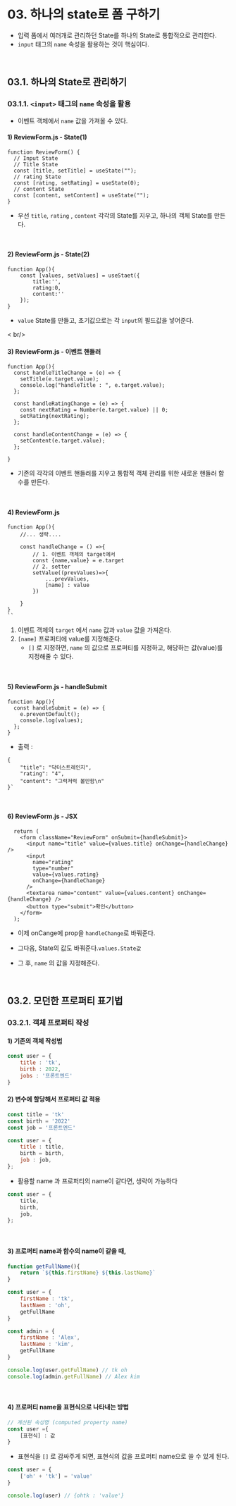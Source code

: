 # 03. 하나의 state로 폼 구하기

- 입력 폼에서 여러개로 관리하던 State를 하나의 State로 통합적으로 관리한다.
- `input` 태그의 `name` 속성을 활용하는 것이 핵심이다.

<br/>

## 03.1. 하나의 State로 관리하기

### 03.1.1. `<input>` 태그의 `name` 속성을 활용

- 이벤트 객체에서 `name` 값을 가져올 수 있다.

#### 1) ReviewForm.js - State(1)

```react
function ReviewForm() {
  // Input State
  // Title State
  const [title, setTitle] = useState("");
  // rating State
  const [rating, setRating] = useState(0);
  // content State
  const [content, setContent] = useState("");
}
```

- 우선 `title`, `rating` , `content` 각각의 State를 지우고, 하나의 객체 State를 만든다.

<br/>

#### 2) ReviewForm.js - State(2)

```react
function App(){
    const [values, setValues] = useStaet({
        title:'',
        rating:0,
        content:''
    });
}
```

- `value` State를 만들고, 초기값으로는 각 `input`의 필드값을 넣어준다. 

< br/>

#### 3) ReviewForm.js - 이벤트 핸들러

```react
function App(){
  const handleTitleChange = (e) => {
    setTitle(e.target.value);
    console.log("handleTitle : ", e.target.value);
  };

  const handleRatingChange = (e) => {
    const nextRating = Number(e.target.value) || 0;
    setRating(nextRating);
  };

  const handleContentChange = (e) => {
    setContent(e.target.value);
  };

}
```

- 기존의 각각의 이벤트 핸들러를 지우고 통합적 객체 관리를 위한 새로운 핸들러 함수를 만든다. 

<br/>

#### 4) ReviewForm.js

```react
function App(){
    //... 생략....
    
    const handleChange = () =>{
        // 1. 이벤트 객체의 target에서 
        const {name,value} = e.target
        // 2. setter
        setValue((prevValues)=>{
            ...prevValues,
            [name] : value
        })
        
    }
}
``
```

1. 이벤트 객체의 `target` 에서 `name` 값과 `value` 값을 가져온다. 
2. `[name]` 프로퍼티에 value를 지정해준다.
   - `[]` 로 지정하면, `name` 의 값으로 프로퍼티를 지정하고, 해당하는 값(value)를 지정해줄 수 있다. 

<br/>

#### 5) ReviewForm.js - handleSubmit

```react
function App(){
  const handleSubmit = (e) => {
    e.preventDefault();
    console.log(values);
  };
}
```

- 출력 :

```
{
    "title": "닥터스트레인지",
    "rating": "4",
    "content": "그럭저럭 볼만함\n"
}`
```

<br/>

#### 6) ReviewForm.js - JSX

```react
  return (
    <form className="ReviewForm" onSubmit={handleSubmit}>
      <input name="title" value={values.title} onChange={handleChange} />
      <input
        name="rating"
        type="number"
        value={values.rating}
        onChange={handleChange}
      />
      <textarea name="content" value={values.content} onChange={handleChange} />
      <button type="submit">확인</button>
    </form>
  );
```

- 이제 onCange에 prop을 `handleChange`로 바꿔준다.
- 그다음, State의 값도 바꿔준다.`values.State값`

- 그 후, `name` 의 값을 지정해준다.

<br/>

## 03.2.  모던한 프로퍼티 표기법

### 03.2.1. 객체 프로퍼티 작성

#### 1) 기존의 객체 작성법

```js
const user = {
    title : 'tk',
    birth : 2022,
    jobs : '프론트엔드'
}
```

#### 2) 변수에 할당해서 프로퍼티 값 적용

```js
const title = 'tk'
const birth = '2022'
const job = '프론트엔드'

const user = {
    title : title,
    birth = birth,
    job : job,
};
```

- 활용할 name 과 프로퍼티의 name이 같다면, 생략이 가능하다

```js
const user = {
    title,
    birth,
    job,
};
```

<br/>

#### 3) 프로퍼티 name과 함수의 name이 같을 때, 

```js
function getFullName(){
    return `${this.firstName} ${this.lastName}`
}

const user = {
	firstName : 'tk',
    lastNaem : 'oh',
    getFullName
}

const admin = {
    firstName : 'Alex',
    lastName : 'kim',
    getFullName
}

console.log(user.getFullName) // tk oh
console.log(admin.getFullName) // Alex kim
```

<br/>

#### 4) 프로퍼티 name을 표현식으로 나타내는 방법

```js
// 계산된 속성명 (computed property name)
const user ={
    [표현식] : 값
}
```

- 표현식을 `[]` 로 감싸주게 되면, 표현식의 값을 프로퍼티 name으로 쓸 수 있게 된다.

```js
const user = {
    ['oh' + 'tk'] = 'value'
}

console.log(user) // {ohtk : 'value'}